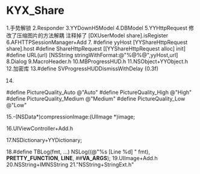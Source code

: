 # KYX_Share
1.手势解锁
2.Responder
3.YYDownH5Model
4.DBModel
5.YYHttpRequest  修改了压缩图片的方法解耦 注释掉了 [DXUserModel share].isRegister
6.AFHTTPSessionManager+Add
7.
#define yyHost [YYShareHttpRequest share].host
#define ShareHttpRequest [[YYShareHttpRequest alloc] init]
#define URL(url) [NSString stringWithFormat:@"%@%@",yyHost,url]
8.Dialog
9.MacroHeader.h
10.MBProgressHUD.h
11.NSObject+YYObject.h
12.加密库
13.#define SVProgressHUDDismissWithDelay (0.3f)

14.
#define PictureQuality_Auto @"Auto"
#define PictureQuality_High @"High"
#define PictureQuality_Medium @"Medium"
#define PictureQuality_Low @"Low"


15.-(NSData*)compressionImage:(UIImage *)image;

16.UIViewController+Add.h

17.NSDictionary+YYDictionary;

18.#define TBLog(fmt, ...) NSLog((@"%s [Line %d] " fmt), __PRETTY_FUNCTION__, __LINE__, ##__VA_ARGS__);
19.UIImage+Add.h
20.NSString+IMNSString
21."NSString+StringExt.h"
